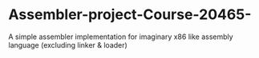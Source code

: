 # Assembler-project-Course-20465-
A simple assembler implementation for imaginary x86 like assembly language (excluding linker &amp; loader)
